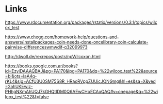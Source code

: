 
# Links 

https://www.rdocumentation.org/packages/rstatix/versions/0.3.1/topics/wilcox_test

https://www.chegg.com/homework-help/questions-and-answers/installpackages-coin-needs-done-oncelibrary-coin-calculate-pairwise-differenceswmwdif-q32099973

http://dwoll.de/rexrepos/posts/npWilcoxon.html

https://books.google.com.ar/books?id=EzylDAAAQBAJ&pg=PA170&lpg=PA170&dq=%22wilcox_test%22&source=bl&ots=laA4q-rKL4&sig=ACfU3U0SM75S8R_HRaoRVppZUUicJONGmg&hl=es&sa=X&ved=2ahUKEwiz-PHhgNXmAhUQJ7kGHQtIDM0Q6AEwCHoECAoQAQ#v=onepage&q=%22wilcox_test%22&f=false
